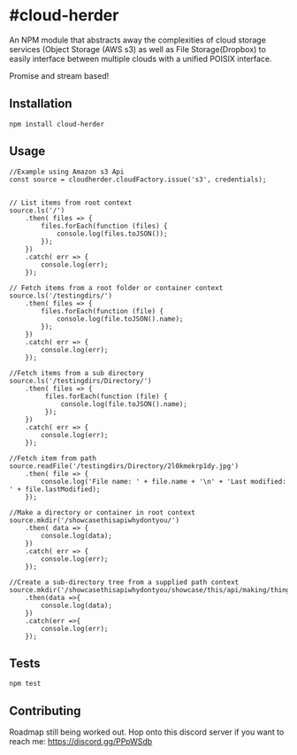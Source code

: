 #cloud-herder
=========

An NPM module that abstracts away the complexities of cloud storage services
(Object Storage (AWS s3) as well as File Storage(Dropbox) to easily interface between multiple clouds with a unified
POISIX interface.

Promise and stream based!

## Installation

  `npm install cloud-herder`


## Usage
    
    //Example using Amazon s3 Api 
    const source = cloudherder.cloudFactory.issue('s3', credentials);

    
    // List items from root context
    source.ls('/')
        .then( files => {
            files.forEach(function (files) {
                console.log(files.toJSON());
            });
        })
        .catch( err => {
            console.log(err);
        });
    
    // Fetch items from a root folder or container context
    source.ls('/testingdirs/')
        .then( files => {
            files.forEach(function (file) {
                console.log(file.toJSON().name);
            });
        })
        .catch( err => {
            console.log(err);
        });
    
    //Fetch items from a sub directory
    source.ls('/testingdirs/Directory/')
        .then( files => {
             files.forEach(function (file) {
                 console.log(file.toJSON().name);
             });
        })
        .catch( err => {
            console.log(err);
        });
    
    //Fetch item from path
    source.readFile('/testingdirs/Directory/2l0kmekrp1dy.jpg')
        .then( file => {
            console.log('File name: ' + file.name + '\n' + 'Last modified: ' + file.lastModified);
        });
        
    //Make a directory or container in root context
    source.mkdir('/showcasethisapiwhydontyou/')
        .then( data => {
            console.log(data);
        })
        .catch( err => {
            console.log(err);
        });
    
    //Create a sub-directory tree from a supplied path context
    source.mkdir('/showcasethisapiwhydontyou/showcase/this/api/making/things/')
        .then(data =>{
            console.log(data);
        })
        .catch(err =>{
            console.log(err);
        });



## Tests

  `npm test`

## Contributing

Roadmap still being worked out. Hop onto this discord server if you want to reach me: https://discord.gg/PPpWSdb